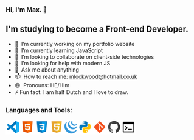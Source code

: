 ### Hi, I'm Max. 👋

## I'm studying to become a Front-end Developer.

- 🔭 &nbsp;I’m currently working on my portfolio website
- 🌱 &nbsp;I’m currently learning JavaScript
- 👯 &nbsp;I’m looking to collaborate on client-side technologies
- 🤔 &nbsp;I’m looking for help with modern JS
- 💬 &nbsp;Ask me about anything
- 📫 &nbsp;How to reach me: mlockwood@hotmail.co.uk
- 😄 &nbsp;Pronouns: HE/Him
- ⚡&nbsp;Fun fact: I am half Dutch and I love to draw.

### Languages and Tools:

<img align="left" alt="Visual Studio Code" width="38px" src="img/icons8-visual-studio-code-2019-48.png" />
<img align="left" alt="HTML5" width="38px" src="img/icons8-html-5-48.png" />
<img align="left" alt="CSS3" width="38px" src="img/icons8-css3-48.png" />
<img align="left" alt="JavaScript" width="38px" src="img/icons8-javascript-48.png" />
<img align="left" alt="jQuery" width="38px" src="img/icons8-jquery-50.png" />
<img align="left" alt="Python" width="38px" src="img/icons8-python-48.png" />
<img align="left" alt="Git" width="38px" src="img/icons8-git-48.png" />
<img align="left" alt="GitHub" width="38px" src="img/icons8-github-48.png" />
<img align="left" alt="Terminal" width="38px" src="img/icons8-console-48.png" />